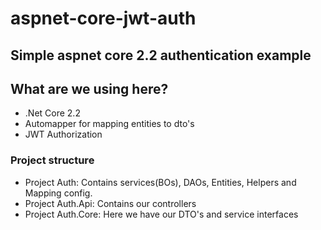 # aspnet-core-jwt-auth
Simple aspnet core 2.2 authentication example
---

## What are we using here?

* .Net Core 2.2
* Automapper for mapping entities to dto's
* JWT Authorization

### Project structure

* Project Auth: Contains services(BOs), DAOs, Entities, Helpers and Mapping config.
* Project Auth.Api: Contains our controllers
* Project Auth.Core: Here we have our DTO's and service interfaces



